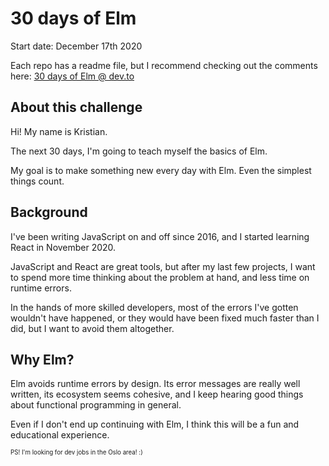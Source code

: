 # 30 days of Elm

Start date: December 17th 2020

Each repo has a readme file, but I recommend checking out the comments here: [30 days of Elm @ dev.to](https://dev.to/kristianpedersen/30-days-of-elm-intro-2lo2)

## About this challenge
Hi! My name is Kristian. 

The next 30 days, I'm going to teach myself the basics of Elm.

My goal is to make something new every day with Elm. Even the simplest things count.

## Background

I've been writing JavaScript on and off since 2016, and I started learning React in November 2020.

JavaScript and React are great tools, but after my last few projects, I want to spend more time thinking about the problem at hand, and less time on runtime errors.

In the hands of more skilled developers, most of the errors I've gotten wouldn't have happened, or they would have been fixed much faster than I did, but I want to avoid them altogether.

## Why Elm?

Elm avoids runtime errors by design. Its error messages are really well written, its ecosystem seems cohesive, and I keep hearing good things about functional programming in general. 

Even if I don't end up continuing with Elm, I think this will be a fun and educational experience.

<sub><sup>PS! I'm looking for dev jobs in the Oslo area! :)</sup></sub>